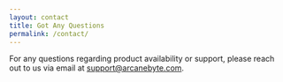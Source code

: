 ```yaml
---
layout: contact
title: Got Any Questions
permalink: /contact/
---
```


For any questions regarding product availability or support, please reach out to us via email at [support@arcanebyte.com](mailto:support@arcanebyte.com).
